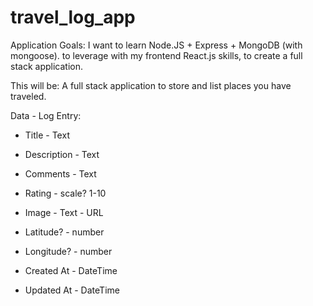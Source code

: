 # travel_log_app


Application Goals:
I want to learn Node.JS + Express + MongoDB (with mongoose).
to leverage with my frontend React.js skills, to create a full stack application.

This will be:
A full stack application to store and list places you have traveled.

Data - Log Entry:
- Title - Text
- Description - Text
- Comments - Text
- Rating - scale? 1-10
- Image - Text - URL

- Latitude? - number
- Longitude? - number

- Created At - DateTime
- Updated At - DateTime